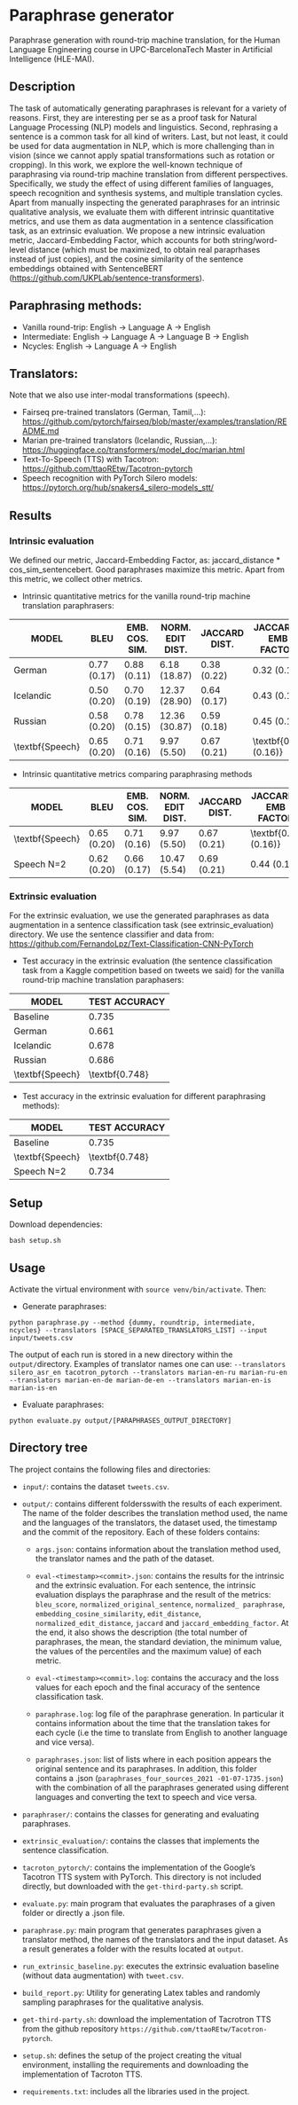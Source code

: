# Paraphrase generator

Paraphrase generation with round-trip machine translation, for the Human Language Engineering course in UPC-BarcelonaTech Master in Artificial Intelligence (HLE-MAI).

## Description

The task of automatically generating paraphrases is relevant for a variety of reasons. First, they are interesting per se as a proof task for Natural Language Processing (NLP) models and linguistics. Second, rephrasing a sentence is a common task for all kind of writers. Last, but not least, it could be used for data augmentation in NLP, which is more challenging than in vision (since we cannot apply spatial transformations such as rotation or cropping). In this work, we explore the well-known technique of paraphrasing via round-trip machine translation from different perspectives. Specifically, we study the effect of using different families of languages, speech recognition and synthesis systems, and multiple translation cycles. Apart from manually inspecting the generated paraphrases for an intrinsic qualitative analysis, we evaluate them with different intrinsic quantitative metrics, and use them as data augmentation in a sentence classification task, as an extrinsic evaluation. We propose a new intrinsic evaluation metric, Jaccard-Embedding Factor, which accounts for both string/word-level distance (which must be maximized, to obtain real paraprhases instead of just copies), and the cosine similarity of the sentence embeddings obtained with SentenceBERT (https://github.com/UKPLab/sentence-transformers).

## Paraphrasing methods:

- Vanilla round-trip: English -> Language A -> English
- Intermediate: English -> Language A -> Language B -> English
- Ncycles: English -> Language A -> English

## Translators:

Note that we also use inter-modal transformations (speech).

- Fairseq pre-trained translators (German, Tamil,...): https://github.com/pytorch/fairseq/blob/master/examples/translation/README.md
- Marian pre-trained translators (Icelandic, Russian,...): https://huggingface.co/transformers/model_doc/marian.html
- Text-To-Speech (TTS) with Tacotron: https://github.com/ttaoREtw/Tacotron-pytorch
- Speech recognition with PyTorch Silero models: https://pytorch.org/hub/snakers4_silero-models_stt/

## Results

### Intrinsic evaluation

We defined our metric, Jaccard-Embedding Factor, as: jaccard_distance * cos_sim_sentencebert. Good paraphrases maximize this metric. Apart from this metric, we collect other metrics.

- Intrinsic quantitative metrics for the vanilla round-trip machine translation paraphrasers:

| MODEL    | BLEU | EMB. COS. SIM. | NORM. EDIT DIST. | JACCARD DIST. | JACCARD-EMB FACTOR |
|-----------------|---------------|-------------------------|---------------------------|------------------|------------------------------|
| German          | 0.77 (0.17)   | 0.88 (0.11)             | 6.18 (18.87)              | 0.38 (0.22)      | 0.32 (0.17)                  |
| Icelandic       | 0.50 (0.20)   | 0.70 (0.19)             | 12.37 (28.90)             | 0.64 (0.17)      | 0.43 (0.13)                  |
| Russian         | 0.58 (0.20)   | 0.78 (0.15)             | 12.36 (30.87)             | 0.59 (0.18)      | 0.45 (0.13)                  |
| \textbf{Speech} | 0.65 (0.20)   | 0.71 (0.16)             | 9.97 (5.50)               | 0.67 (0.21)      | \textbf{0.46 (0.16)}         |

- Intrinsic quantitative metrics comparing paraphrasing methods

| MODEL    | BLEU | EMB. COS. SIM. | NORM. EDIT DIST. | JACCARD DIST. | JACCARD-EMB FACTOR |
|-----------------|---------------|-------------------------|---------------------------|------------------|------------------------------|
| \textbf{Speech} | 0.65 (0.20)   | 0.71 (0.16)             | 9.97 (5.50)               | 0.67 (0.21)      | \textbf{0.46 (0.16)}         |
| Speech N=2      | 0.62 (0.20)   | 0.66 (0.17)             | 10.47 (5.54)              | 0.69 (0.21)      | 0.44 (0.15)                  |


### Extrinsic evaluation

For the extrinsic evaluation, we use the generated paraphrases as data augmentation in a sentence classification task (see extrinsic_evaluation) directory. We use the sentence classifier and data from: https://github.com/FernandoLpz/Text-Classification-CNN-PyTorch

- Test accuracy in the extrinsic evaluation (the sentence classification task from a Kaggle competition based on tweets we said) for the vanilla round-trip machine translation paraphasers:

| MODEL  | TEST ACCURACY |
|-----------------|------------------------|
| Baseline        | 0.735                  |
| German          | 0.661                  |
| Icelandic       | 0.678                  |
| Russian         | 0.686                  |
| \textbf{Speech} | \textbf{0.748}         |

- Test accuracy in the extrinsic evaluation for different paraphrasing methods):

| MODEL  | TEST ACCURACY |
|-----------------|------------------------|
| Baseline        | 0.735                  |
| \textbf{Speech} | \textbf{0.748}         |
| Speech N=2      | 0.734                  |

## Setup

Download dependencies:

```
bash setup.sh
```


## Usage

Activate the virtual environment with `source venv/bin/activate`. Then:

- Generate paraphrases:

```
python paraphrase.py --method {dummy, roundtrip, intermediate, ncycles} --translators [SPACE_SEPARATED_TRANSLATORS_LIST] --input input/tweets.csv
```

The output of each run is stored in a new directory within the `output/`directory. Examples of translator names one can use:
`
--translators silero_asr_en tacotron_pytorch
--translators marian-en-ru marian-ru-en
--translators marian-en-de marian-de-en
--translators marian-en-is marian-is-en
`

- Evaluate paraphrases:

```
python evaluate.py output/[PARAPHRASES_OUTPUT_DIRECTORY]
```

## Directory tree

The project contains the following files and directories:

-   `input/`: contains the dataset `tweets.csv`.

-   `output/`: contains different foldersswith the results of
    each experiment. The name of the folder describes the translation
    method used, the name and the languages of the translators, the
    dataset used, the timestamp and the commit of the repository. Each
    of these folders contains:

    -   `args.json`: contains information about the translation method
        used, the translator names and the path of the dataset.

    -   `eval-<timestamp><commit>.json`: contains the results for the
        intrinsic and the extrinsic evaluation. For each sentence, the
        intrinsic evaluation displays the paraphrase and the result of
        the metrics: `bleu_score`, `normalized_original_sentence`,
        `normalized_ paraphrase`, `embedding_cosine_similarity`,
        `edit_distance`, `normalized_edit_distance`, `jaccard` and
        `jaccard_embedding_factor`. At the end, it also shows the
        description (the total number of paraphrases, the mean, the
        standard deviation, the minimum value, the values of the
        percentiles and the maximum value) of each metric.

    -   `eval-<timestamp><commit>.log`: contains the accuracy and the
        loss values for each epoch and the final accuracy of the
        sentence classification task.

    -   `paraphrase.log`: log file of the paraphrase generation. In
        particular it contains information about the time that the
        translation takes for each cycle (i.e the time to translate from
        English to another language and vice versa).

    -   `paraphrases.json`: list of lists where in each position appears
        the original sentence and its paraphrases. In addition, this
        folder contains a .json
        (`paraphrases_four_sources_2021 -01-07-1735.json`) with the
        combination of all the paraphrases generated using different
        languages and converting the text to speech and vice versa.

-   `paraphraser/`: contains the classes for generating and
    evaluating paraphrases.

-   `extrinsic_evaluation/`: contains the classes that implements the
    sentence classification.

-   `tacroton_pytorch/`: contains the implementation of the Google’s
    Tacotron TTS system with PyTorch. This directory is not included
    directly, but downloaded with the `get-third-party.sh` script.

-   `evaluate.py`: main program that evaluates the paraphrases of a
    given folder or directly a .json file.

-   `paraphrase.py`: main program that generates paraphrases given a
    translator method, the names of the translators and the
    input dataset. As a result generates a folder with the results
    located at `output`.

-   `run_extrinsic_baseline.py`: executes the extrinsic evaluation
    baseline (without data augmentation) with `tweet.csv`.

-   `build_report.py`: Utility for generating Latex tables and randomly
    sampling paraphrases for the qualitative analysis.

-   `get-third-party.sh`: download the implementation of Tacrotron TTS
    from the github repository
    `https://github.com/ttaoREtw/Tacotron-pytorch`.

-   `setup.sh`: defines the setup of the project creating the vitual
    environment, installing the requirements and downloading the
    implementation of Tacroton TTS.

-   `requirements.txt`: includes all the libraries used in the project.

